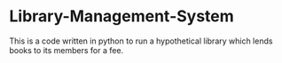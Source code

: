 # Library-Management-System
This is a code written in python to run a hypothetical library which lends books to its members for a fee.
